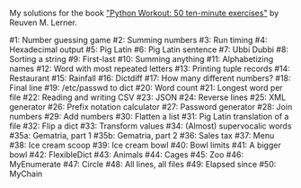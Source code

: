 My solutions for the book ["Python Workout: 50 ten-minute exercises"](https://a.co/d/6f1HYz5) by Reuven M. Lerner.

#1: Number guessing game
#2: Summing numbers
#3: Run timing
#4: Hexadecimal output
#5: Pig Latin
#6: Pig Latin sentence
#7: Ubbi Dubbi
#8: Sorting a string
#9: First-last
#10: Summing anything
#11: Alphabetizing names
#12: Word with most repeated letters
#13: Printing tuple records
#14: Restaurant
#15: Rainfall
#16: Dictdiff
#17: How many different numbers?
#18: Final line
#19: /etc/passwd to dict
#20: Word count
#21: Longest word per file
#22: Reading and writing CSV
#23: JSON
#24: Reverse lines
#25: XML generator
#26: Prefix notation calculator
#27: Password generator
#28: Join numbers
#29: Add numbers
#30: Flatten a list
#31: Pig Latin translation of a file
#32: Flip a dict
#33: Transform values
#34: (Almost) supervocalic words
#35a: Gematria, part 1
#35b: Gematria, part 2
#36: Sales tax
#37: Menu
#38: Ice cream scoop
#39: Ice cream bowl
#40: Bowl limits
#41: A bigger bowl
#42: FlexibleDict
#43: Animals
#44: Cages
#45: Zoo
#46: MyEnumerate
#47: Circle
#48: All lines, all files
#49: Elapsed since
#50: MyChain
